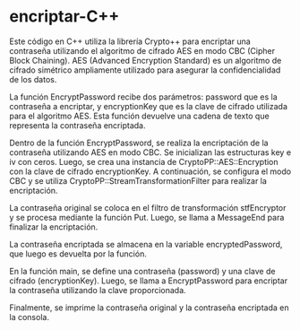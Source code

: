 # encriptar-C++
Este código en C++ utiliza la librería Crypto++ para encriptar una contraseña utilizando el algoritmo de cifrado AES en modo CBC (Cipher Block Chaining). AES (Advanced Encryption Standard) es un algoritmo de cifrado simétrico ampliamente utilizado para asegurar la confidencialidad de los datos.

La función EncryptPassword recibe dos parámetros: password que es la contraseña a encriptar, y encryptionKey que es la clave de cifrado utilizada para el algoritmo AES. Esta función devuelve una cadena de texto que representa la contraseña encriptada.

Dentro de la función EncryptPassword, se realiza la encriptación de la contraseña utilizando AES en modo CBC. Se inicializan las estructuras key e iv con ceros. Luego, se crea una instancia de CryptoPP::AES::Encryption con la clave de cifrado encryptionKey. A continuación, se configura el modo CBC y se utiliza CryptoPP::StreamTransformationFilter para realizar la encriptación.

La contraseña original se coloca en el filtro de transformación stfEncryptor y se procesa mediante la función Put. Luego, se llama a MessageEnd para finalizar la encriptación.

La contraseña encriptada se almacena en la variable encryptedPassword, que luego es devuelta por la función.

En la función main, se define una contraseña (password) y una clave de cifrado (encryptionKey). Luego, se llama a EncryptPassword para encriptar la contraseña utilizando la clave proporcionada.

Finalmente, se imprime la contraseña original y la contraseña encriptada en la consola.
